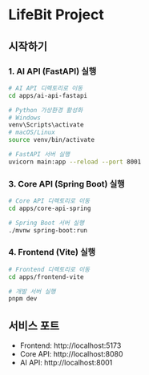 # LifeBit Project

## 시작하기

### 1. AI API (FastAPI) 실행
```bash
# AI API 디렉토리로 이동
cd apps/ai-api-fastapi

# Python 가상환경 활성화
# Windows
venv\Scripts\activate
# macOS/Linux
source venv/bin/activate

# FastAPI 서버 실행
uvicorn main:app --reload --port 8001
```

### 3. Core API (Spring Boot) 실행
```bash
# Core API 디렉토리로 이동
cd apps/core-api-spring

# Spring Boot 서버 실행
./mvnw spring-boot:run
```

### 4. Frontend (Vite) 실행
```bash
# Frontend 디렉토리로 이동
cd apps/frontend-vite

# 개발 서버 실행
pnpm dev
```

## 서비스 포트
- Frontend: http://localhost:5173
- Core API: http://localhost:8080
- AI API: http://localhost:8001